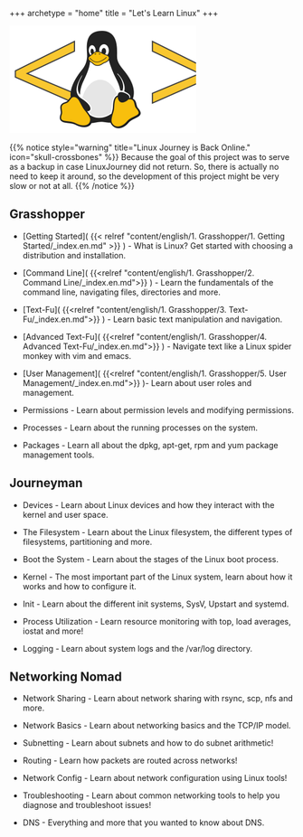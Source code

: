 +++
archetype = "home"
title = "Let's Learn Linux"
+++

![Test](Logo.svg)

{{% notice style="warning" title="Linux Journey is Back Online." icon="skull-crossbones" %}}
Because the goal of this project was to serve as a backup in case LinuxJourney did not return. So, there is actually no need to keep it around, so the development of this project might be very slow or not at all.
{{% /notice %}}


## Grasshopper

* [Getting Started]( {{< relref "content/english/1. Grasshopper/1. Getting Started/_index.en.md" >}} ) - What is Linux? Get started with choosing a distribution and installation.

* [Command Line]( {{<relref "content/english/1. Grasshopper/2. Command Line/_index.en.md">}} ) - Learn the fundamentals of the command line, navigating files, directories and more.

* [Text-Fu]( {{<relref "content/english/1. Grasshopper/3. Text-Fu/_index.en.md">}} ) - Learn basic text manipulation and navigation.

* [Advanced Text-Fu]( {{<relref "content/english/1. Grasshopper/4. Advanced Text-Fu/_index.en.md">}} ) - Navigate text like a Linux spider monkey with vim and emacs.

* [User Management]( {{<relref "content/english/1. Grasshopper/5. User Management/_index.en.md">}} )- Learn about user roles and management.

* Permissions - Learn about permission levels and modifying permissions.

* Processes - Learn about the running processes on the system.

* Packages - Learn all about the dpkg, apt-get, rpm and yum package management tools.

## Journeyman

* Devices - Learn about Linux devices and how they interact with the kernel and user space.

* The Filesystem - Learn about the Linux filesystem, the different types of filesystems, partitioning and more.

* Boot the System - Learn about the stages of the Linux boot process.

* Kernel - The most important part of the Linux system, learn about how it works and how to configure it.

* Init - Learn about the different init systems, SysV, Upstart and systemd.

* Process Utilization - Learn resource monitoring with top, load averages, iostat and more!

* Logging - Learn about system logs and the /var/log directory.

## Networking Nomad

* Network Sharing - Learn about network sharing with rsync, scp, nfs and more.

* Network Basics - Learn about networking basics and the TCP/IP model.

* Subnetting - Learn about subnets and how to do subnet arithmetic!

* Routing - Learn how packets are routed across networks!

* Network Config - Learn about network configuration using Linux tools!

* Troubleshooting - Learn about common networking tools to help you diagnose and troubleshoot issues!

* DNS - Everything and more that you wanted to know about DNS.

